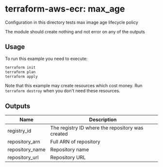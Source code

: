 # terraform-aws-ecr: max_age

Configuration in this directory tests max image age lifecycle policy

The module should create nothing and not error on any of the outputs

## Usage

To run this example you need to execute:

```bash
terraform init
terraform plan
terraform apply
```

Note that this example may create resources which cost money. Run `terraform destroy` when you don't need these resources.

<!-- BEGINNING OF PRE-COMMIT-TERRAFORM DOCS HOOK -->
## Outputs

| Name | Description |
|------|-------------|
| registry\_id | The registry ID where the repository was created |
| repository\_arn | Full ARN of repository |
| repository\_name | Repository name |
| repository\_url | Repository URL |

<!-- END OF PRE-COMMIT-TERRAFORM DOCS HOOK -->
